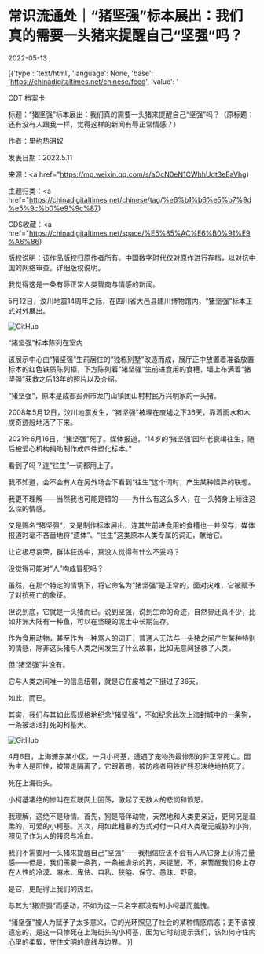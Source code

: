# 常识流通处｜“猪坚强”标本展出：我们真的需要一头猪来提醒自己“坚强”吗？

2022-05-13

[{'type': 'text/html', 'language': None, 'base': 'https://chinadigitaltimes.net/chinese/feed', 'value': '

CDT 档案卡

标题：“猪坚强”标本展出：我们真的需要一头猪来提醒自己“坚强”吗？（原标题：还有没有人跟我一样，觉得这样的新闻有辱正常情感？）

作者：里约热泪奴

发表日期：2022.5.11

来源：<a href="https://mp.weixin.qq.com/s/aOcN0eN1CWhhUdt3eEaVhg)

主题归类：<a href="https://chinadigitaltimes.net/chinese/tag/%e6%b1%b6%e5%b7%9d%e5%9c%b0%e9%9c%87)

CDS收藏：<a href="https://chinadigitaltimes.net/space/%E5%85%AC%E6%B0%91%E9%A6%86)

版权说明：该作品版权归原作者所有。中国数字时代仅对原作进行存档，以对抗中国的网络审查。详细版权说明。





我觉得这是一条有辱正常人类智商与情感的新闻。

5月12日，汶川地震14周年之际，在四川省大邑县建川博物馆内，“猪坚强”标本正式对外展出。

![GitHub](https://chinadigitaltimes.net/chinese/files/2022/05/post-681296-627ec964612a3.)

“猪坚强”标本陈列在室内

该展示中心由“猪坚强”生前居住的“独栋别墅”改造而成，展厅正中放置着准备放置标本的红色铁质陈列柜，下方陈列着“猪坚强”生前进食用的食槽，墙上布满着“猪坚强”获救之后13年的照片以及介绍。

“猪坚强”，原本是成都彭州市龙门山镇团山村村民万兴明家的一头猪。

2008年5月12日，汶川地震发生，“猪坚强”被埋在废墟之下36天，靠着雨水和木炭奇迹般地活了下来。

2021年6月16日，“猪坚强”死了。媒体报道，“14岁的‘猪坚强’因年老衰竭往生，随后被爱心机构捐助制作成四件塑化标本。”

看到了吗？连“往生”一词都用上了。

我不知道，会不会有人在另外场合下看到“往生”这个词时，产生某种怪异的联想。

我更不理解——当然我也可能是错的——为什么有这么多人，在一头猪身上倾注这么深的情感。

又是赐名“猪坚强“，又是制作标本展出，连其生前进食用的食槽也一并保存，媒体报道时毫不吝啬地将“遗体”、“往生”这类原本人类专属的词汇，献给它。

让它极尽哀荣，群体狂热中，真没人觉得有什么不妥吗？

没觉得可能对“人”构成冒犯吗？

虽然，在那个特定的情境下，将它命名为“猪坚强”是正常的，面对灾难，它被赋予了对抗死亡的象征。

但说到底，它就是一头猪而已。说到坚强，说到生命的奇迹，自然界还真不少，比如非洲大陆有一种鱼，可以在坚硬的泥土中长期生存。

作为食用动物，甚至作为一种骂人的词汇，普通人无法与一头猪之间产生某种特别的情感，除非这头猪与人类之间发生了什么故事，比如无意间拯救了人类。

但“猪坚强”并没有。

它与人类之间唯一的信息纽带，就是它在废墟之下挺过了36天。

如此，而已。

其实，我们与其如此高规格地纪念“猪坚强”，不如纪念此次上海封城中的一条狗，一条被活活打死的柯基犬。

![GitHub](https://chinadigitaltimes.net/chinese/files/2022/05/post-681296-627ec96467d74.)

4月6日，上海浦东某小区，一只小柯基，遭遇了宠物狗最惨烈的非正常死亡。因为主人是阳性，被带走隔离了，它跟着跑，被防疫者用铁铲残忍决绝地拍死了。

死在上海街头。

小柯基凄绝的惨叫在互联网上回荡，激起了无数人的悲悯和愤怒。

我理解，这绝不是矫情。首先，狗是陪伴动物，天然地和人类更亲近，更何况是温柔的，可爱的小柯基。其次，用如此粗暴的方式对付一只对人类毫无威胁的小狗，照见了作为人的残忍与冷血。

我们不需要用一头猪来提醒自己“坚强“——我相信应该不会有人从它身上获得力量感——但是，我们需要一条狗，一条被虐杀的狗，来提醒，不，来警醒我们身上存在人性的冷漠、麻木、卑怯、自私、狭隘、保守、愚昧、野蛮。

是它，更配得上我们的热泪。

与其为“猪坚强”而感动，不如为这一只名字都没有的小柯基而羞愧。

“猪坚强”被人为赋予了太多意义，它的光环照见了社会的某种情感病态；更不该被遗忘的，是这一只惨死在上海街头的小柯基，因为它时刻提示我们，该如何守住内心里的柔软，守住文明的底线与边界。'}]